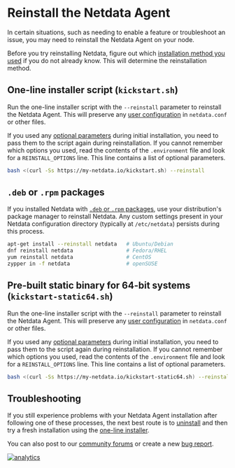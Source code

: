 <!--
title: "Reinstall the Netdata Agent"
description: "Troubleshooting installation issues or force an update of the Netdata Agent by reinstalling it using the same method you used during installation."
custom_edit_url: https://github.com/netdata/netdata/edit/master/packaging/installer/REINSTALL.md
-->

# Reinstall the Netdata Agent

In certain situations, such as needing to enable a feature or troubleshoot an issue, you may need to reinstall the
Netdata Agent on your node.

Before you try reinstalling Netdata, figure out which [installation method you
used](/packaging/installer/UPDATE.md#determine-which-installation-method-you-used) if you do not already know. This will
determine the reinstallation method.

## One-line installer script (`kickstart.sh`)

Run the one-line installer script with the `--reinstall` parameter to reinstall the Netdata Agent. This will preserve
any [user configuration](/docs/configure/nodes.md) in `netdata.conf` or other files.

If you used any [optional
parameters](/packaging/installer/methods/kickstart.md#optional-parameters-to-alter-your-installation) during initial
installation, you need to pass them to the script again during reinstallation. If you cannot remember which options you
used, read the contents of the `.environment` file and look for a `REINSTALL_OPTIONS` line. This line contains a list of
optional parameters.

```bash
bash <(curl -Ss https://my-netdata.io/kickstart.sh) --reinstall
```

## `.deb` or `.rpm` packages

If you installed Netdata with [`.deb` or `.rpm` packages](/packaging/installer/methods/packages.md), use your
distribution's package manager to reinstall Netdata. Any custom settings present in your Netdata configuration directory
(typically at `/etc/netdata`) persists during this process.

```bash
apt-get install --reinstall netdata   # Ubuntu/Debian
dnf reinstall netdata                 # Fedora/RHEL
yum reinstall netdata                 # CentOS
zypper in -f netdata                  # openSUSE
```

## Pre-built static binary for 64-bit systems (`kickstart-static64.sh`)

Run the one-line installer script with the `--reinstall` parameter to reinstall the Netdata Agent. This will preserve
any [user configuration](/docs/configure/nodes.md) in `netdata.conf` or other files.

If you used any [optional
parameters](/packaging/installer/methods/kickstart-64.md#optional-parameters-to-alter-your-installation) during
initial installation, you need to pass them to the script again during reinstallation. If you cannot remember which
options you used, read the contents of the `.environment` file and look for a `REINSTALL_OPTIONS` line. This line
contains a list of optional parameters.

```bash
bash <(curl -Ss https://my-netdata.io/kickstart-static64.sh) --reinstall
```

## Troubleshooting

If you still experience problems with your Netdata Agent installation after following one of these processes, the next
best route is to [uninstall](/packaging/installer/UNINSTALL.md) and then try a fresh installation using the [one-line
installer](/packaging/installer/methods/kickstart.md).

You can also post to our [community forums](https://community.netdata.cloud/c/support/13) or create a new [bug
report](https://github.com/netdata/netdata/issues/new?labels=bug%2C+needs+triage&template=bug_report.md).

[![analytics](https://www.google-analytics.com/collect?v=1&aip=1&t=pageview&_s=1&ds=github&dr=https%3A%2F%2Fgithub.com%2Fnetdata%2Fnetdata&dl=https%3A%2F%2Fmy-netdata.io%2Fgithub%2Finstaller%2FREINSTALL&_u=MAC~&cid=5792dfd7-8dc4-476b-af31-da2fdb9f93d2&tid=UA-64295674-3)](<>)
